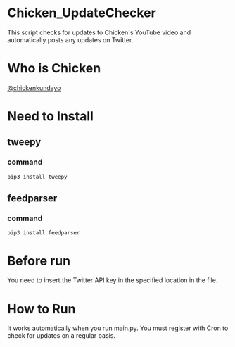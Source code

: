 # Chicken_UpdateChecker
This script checks for updates to Chicken's YouTube video and automatically posts any updates on Twitter.

# Who is Chicken
[@chickenkundayo](https://twitter.com/chickenkundayo)

# Need to Install
## tweepy
### command
    pip3 install tweepy

## feedparser
### command
    pip3 install feedparser

# Before run
You need to insert the Twitter API key in the specified location in the file.

# How to Run
It works automatically when you run main.py. You must register with Cron to check for updates on a regular basis.

